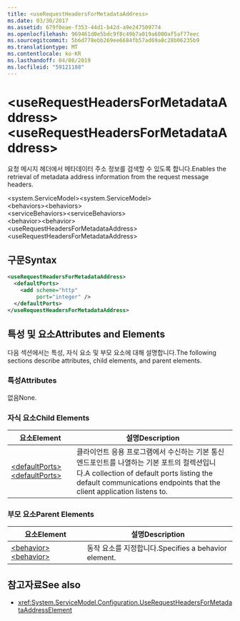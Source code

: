```yaml
---
title: <useRequestHeadersForMetadataAddress>
ms.date: 03/30/2017
ms.assetid: 679f0eae-f353-44d1-b42d-a9e247509774
ms.openlocfilehash: 969461d0e5bdc9f8c49b7a019a6000af5af77eec
ms.sourcegitcommit: 5b6d778ebb269ee6684fb57ad69a8c28b06235b9
ms.translationtype: MT
ms.contentlocale: ko-KR
ms.lasthandoff: 04/08/2019
ms.locfileid: "59121188"
---
```

# <a name="userequestheadersformetadataaddress"></a><span data-ttu-id="b1273-101">\<useRequestHeadersForMetadataAddress></span><span class="sxs-lookup"><span data-stu-id="b1273-101">\<useRequestHeadersForMetadataAddress></span></span>
<span data-ttu-id="b1273-102">요청 메시지 헤더에서 메타데이터 주소 정보를 검색할 수 있도록 합니다.</span><span class="sxs-lookup"><span data-stu-id="b1273-102">Enables the retrieval of metadata address information from the request message headers.</span></span>  
  
<span data-ttu-id="b1273-103">\<system.ServiceModel></span><span class="sxs-lookup"><span data-stu-id="b1273-103">\<system.ServiceModel></span></span>  
<span data-ttu-id="b1273-104">\<behaviors></span><span class="sxs-lookup"><span data-stu-id="b1273-104">\<behaviors></span></span>  
<span data-ttu-id="b1273-105">\<serviceBehaviors></span><span class="sxs-lookup"><span data-stu-id="b1273-105">\<serviceBehaviors></span></span>  
<span data-ttu-id="b1273-106">\<behavior></span><span class="sxs-lookup"><span data-stu-id="b1273-106">\<behavior></span></span>  
<span data-ttu-id="b1273-107">\<useRequestHeadersForMetadataAddress></span><span class="sxs-lookup"><span data-stu-id="b1273-107">\<useRequestHeadersForMetadataAddress></span></span>  
  
## <a name="syntax"></a><span data-ttu-id="b1273-108">구문</span><span class="sxs-lookup"><span data-stu-id="b1273-108">Syntax</span></span>  
  
```xml  
<useRequestHeadersForMetadataAddress>
  <defaultPorts>
    <add scheme="http"
         port="integer" />
  </defaultPorts>
</useRequestHeadersForMetadataAddress>
```  
  
## <a name="attributes-and-elements"></a><span data-ttu-id="b1273-109">특성 및 요소</span><span class="sxs-lookup"><span data-stu-id="b1273-109">Attributes and Elements</span></span>  
 <span data-ttu-id="b1273-110">다음 섹션에서는 특성, 자식 요소 및 부모 요소에 대해 설명합니다.</span><span class="sxs-lookup"><span data-stu-id="b1273-110">The following sections describe attributes, child elements, and parent elements.</span></span>  
  
### <a name="attributes"></a><span data-ttu-id="b1273-111">특성</span><span class="sxs-lookup"><span data-stu-id="b1273-111">Attributes</span></span>  
 <span data-ttu-id="b1273-112">없음</span><span class="sxs-lookup"><span data-stu-id="b1273-112">None.</span></span>  
  
### <a name="child-elements"></a><span data-ttu-id="b1273-113">자식 요소</span><span class="sxs-lookup"><span data-stu-id="b1273-113">Child Elements</span></span>  
  
|<span data-ttu-id="b1273-114">요소</span><span class="sxs-lookup"><span data-stu-id="b1273-114">Element</span></span>|<span data-ttu-id="b1273-115">설명</span><span class="sxs-lookup"><span data-stu-id="b1273-115">Description</span></span>|  
|-------------|-----------------|  
|[<span data-ttu-id="b1273-116">\<defaultPorts></span><span class="sxs-lookup"><span data-stu-id="b1273-116">\<defaultPorts></span></span>](../../../../../docs/framework/configure-apps/file-schema/wcf/defaultports.md)|<span data-ttu-id="b1273-117">클라이언트 응용 프로그램에서 수신하는 기본 통신 엔드포인트를 나열하는 기본 포트의 컬렉션입니다.</span><span class="sxs-lookup"><span data-stu-id="b1273-117">A collection of default ports listing the default communications endpoints that the client application listens to.</span></span>|  
  
### <a name="parent-elements"></a><span data-ttu-id="b1273-118">부모 요소</span><span class="sxs-lookup"><span data-stu-id="b1273-118">Parent Elements</span></span>  
  
|<span data-ttu-id="b1273-119">요소</span><span class="sxs-lookup"><span data-stu-id="b1273-119">Element</span></span>|<span data-ttu-id="b1273-120">설명</span><span class="sxs-lookup"><span data-stu-id="b1273-120">Description</span></span>|  
|-------------|-----------------|  
|[<span data-ttu-id="b1273-121">\<behavior></span><span class="sxs-lookup"><span data-stu-id="b1273-121">\<behavior></span></span>](../../../../../docs/framework/configure-apps/file-schema/wcf/behavior-of-endpointbehaviors.md)|<span data-ttu-id="b1273-122">동작 요소를 지정합니다.</span><span class="sxs-lookup"><span data-stu-id="b1273-122">Specifies a behavior element.</span></span>|  
  
## <a name="see-also"></a><span data-ttu-id="b1273-123">참고자료</span><span class="sxs-lookup"><span data-stu-id="b1273-123">See also</span></span>

- <xref:System.ServiceModel.Configuration.UseRequestHeadersForMetadataAddressElement>
